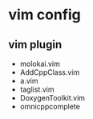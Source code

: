 # vim config

## vim plugin
- molokai.vim
- AddCppClass.vim
- a.vim
- taglist.vim
- DoxygenToolkit.vim
- omnicppcomplete
